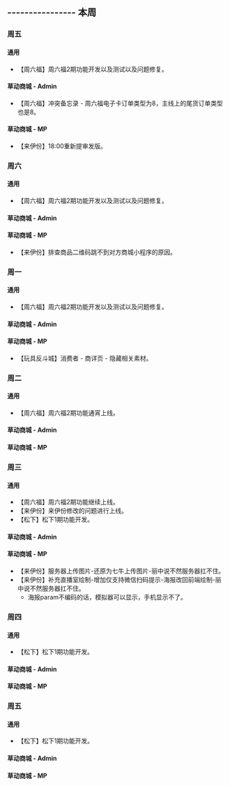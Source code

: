 ## ---------------- 本周

### 周五
#### 通用
* 【周六福】周六福2期功能开发以及测试以及问题修复。
#### 草动商城 - Admin
* 【周六福】冲突备忘录 - 周六福电子卡订单类型为8，主线上的尾货订单类型也是8。
#### 草动商城 - MP
* 【来伊份】18:00重新提审发版。

### 周六
#### 通用
* 【周六福】周六福2期功能开发以及测试以及问题修复。
#### 草动商城 - Admin
#### 草动商城 - MP
* 【来伊份】排查商品二维码跳不到对方商城小程序的原因。

### 周一
#### 通用
* 【周六福】周六福2期功能开发以及测试以及问题修复。
#### 草动商城 - Admin
#### 草动商城 - MP
* 【玩具反斗城】消费者 - 商详页 - 隐藏相关素材。

### 周二
#### 通用
* 【周六福】周六福2期功能通宵上线。
#### 草动商城 - Admin
#### 草动商城 - MP

### 周三
#### 通用
* 【周六福】周六福2期功能继续上线。
* 【来伊份】来伊份修改的问题进行上线。
* 【松下】松下1期功能开发。
#### 草动商城 - Admin
#### 草动商城 - MP
* 【来伊份】服务器上传图片-还原为七牛上传图片-丽中说不然服务器扛不住。
* 【来伊份】补充直播室绘制-增加仅支持微信扫码提示-海报改回前端绘制-丽中说不然服务器扛不住。
  - 海报param不编码的话，模拟器可以显示，手机显示不了。

### 周四
#### 通用
* 【松下】松下1期功能开发。
#### 草动商城 - Admin
#### 草动商城 - MP

### 周五
#### 通用
* 【松下】松下1期功能开发。
#### 草动商城 - Admin
#### 草动商城 - MP
